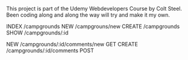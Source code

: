 This project is part of the Udemy Webdevelopers Course by Colt Steel. Been coding along and along the way will try and make it my own.

INDEX   /campgrounds
NEW     /campgrouns/new
CREATE  /campgrounds
SHOW    /campgrounds/:id

NEW     /campgrounds/:id/comments/new   GET
CREATE  /campgrounds/:id/comments       POST